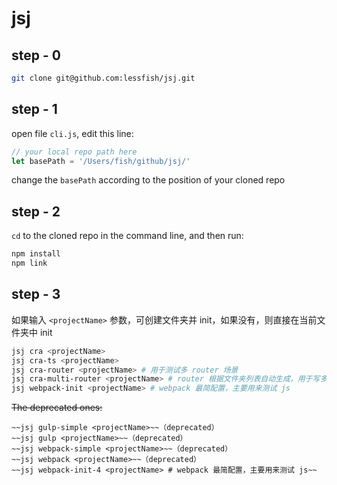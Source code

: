 # jsj

## step - 0

```bash
git clone git@github.com:lessfish/jsj.git
```

## step - 1

open file `cli.js`, edit this line:

```js 
// your local repo path here
let basePath = '/Users/fish/github/jsj/'
```

change the `basePath` according to the position of your cloned repo

## step - 2

`cd` to the cloned repo in the command line, and then run:

```bash 
npm install
npm link 
```

## step - 3

如果输入 `<projectName>` 参数，可创建文件夹并 init，如果没有，则直接在当前文件夹中 init

```bash
jsj cra <projectName> 
jsj cra-ts <projectName>
jsj cra-router <projectName> # 用于测试多 router 场景
jsj cra-multi-router <projectName> # router 根据文件夹列表自动生成，用于写多 router demo
jsj webpack-init <projectName> # webpack 最简配置，主要用来测试 js
```

~~The deprecated ones:~~

```
~~jsj gulp-simple <projectName>~~（deprecated）
~~jsj gulp <projectName>~~（deprecated）
~~jsj webpack-simple <projectName>~~（deprecated）
~~jsj webpack <projectName>~~（deprecated）
~~jsj webpack-init-4 <projectName> # webpack 最简配置，主要用来测试 js~~
```